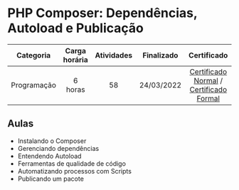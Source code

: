 # PHP Composer: Dependências, Autoload e Publicação

Categoria | Carga horária | Atividades | Finalizado | Certificado |
:-:|:-:|:-:|:-:|:-:|
Programação | 6 horas | 58 | 24/03/2022 | [Certificado Normal](https://cursos.alura.com.br/certificate/94c93fff-6e45-43dd-8c8d-3b6921a7089c) / [Certificado Formal](https://cursos.alura.com.br/user/rodineicosta/course/php-composer/formalCertificate)

## Aulas

- Instalando o Composer
- Gerenciando dependências
- Entendendo Autoload
- Ferramentas de qualidade de código
- Automatizando processos com Scripts
- Publicando um pacote
